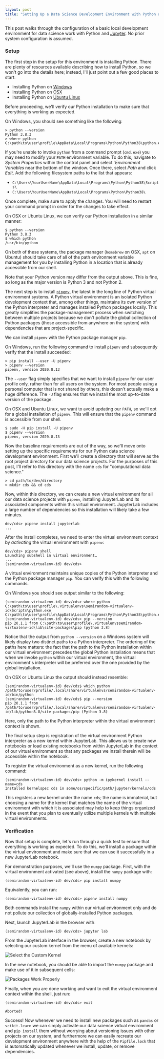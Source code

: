 ```yaml
---
layout: post
title: "Setting Up a Data Science Development Environment with Python and Jupyter"
---
```


This post walks through the configuration of a basic local development environment for data science work with Python and [Jupyter](https://jupyter.org/install.html). No prior system configuration is assumed.

### Setup

The first step in the setup for this environment is installing Python. There are plenty of resources available describing how to install Python, so we won't go into the details here; instead, I'll just point out a few good places to start:

- Installing Python on [Windows](https://www.python.org/downloads/windows/)
- Installing Python on [OSX](https://docs.python-guide.org/starting/install3/osx/)
- Installing Python on [Ubuntu Linux](https://docs.python-guide.org/starting/install3/linux/)

Before proceeding, we'll verify our Python installation to make sure that everything is working as expected.

On Windows, you should see something like the following:

```
> python --version
Python 3.8.3
> where python
C:\path\to\user\profile\AppData\Local\Programs\Python\Python38\python.exe
```

If you're unable to invoke `python` from a command prompt (`cmd.exe`) you may need to modify your `PATH` environment variable. To do this, navigate to _System Properties_ within the control panel and select `_Environment Variables_ near the bottom of the window. Once there, select _Path_ and click _Edit_. Add the following filesystem paths to the list that appears:

- `C:\Users\YourUserName\AppData\Local\Programs\Python\Python38\Scripts\`
- `C:\Users\YourUserName\AppData\Local\Programs\Python\Python38\`

Once complete, make sure to apply the changes. You will need to restart your command prompt in order for the changes to take effect.

On OSX or Ubuntu Linux, we can verify our Python installation in a similar manner:

```
$ python --version
Python 3.8.3
$ which python
/usr/bin/python
```

On both of these systems, the package manager (`homebrew` on OSX, `apt` on Ubuntu) should take care of all of the path environment variable management for you by installing Python in a location that is already accessible from our shell.

Note that your Python version may differ from the output above. This is fine, so long as the major version is Python 3 and not Python 2.

The next step is to install [`pipenv`](https://pipenv-fork.readthedocs.io/en/latest/), the latest in the long line of Python virtual environment systems. A Python virtual environment is an isolated Python development context that, among other things, maintains its own version of the Python interpreter and manages installed Python packages locally. This greatly simplifies the package-management process when switching between multiple projects because we don't pollute the global collection of Python packages (those accessible from anywhere on the system) with dependencies that are project-specific.

We can install `pipenv` with the Python package manager `pip`.

On Windows, run the following command to install `pipenv` and subsequently verify that the install succeeded:

```
> pip install --user -U pipenv
> pipenv --version
pipenv, version 2020.8.13
```

The `--user` flag simply specifies that we want to install `pipenv` for our user profile only, rather than for all users on the system. For most people using a personal computer that is not shared by others, this doesn't actually make a huge difference. The `-U` flag ensures that we install the most up-to-date version of the package.

On OSX and Ubuntu Linux, we want to avoid updating our `PATH`, so we'll opt for a global installation of `pipenv`. This will ensure that the `pipenv` command is accessible from our shell.

```
$ sudo -H pip install -U pipenv
$ pipenv --version
pipenv, version 2020.8.13
```

Now the baseline requirements are out of the way, so we'll move onto setting up the specific requirements for our Python data science development environment. First we'll create a directory that will serve as the root project directory for our data science projects. For the purposes of this post, I'll refer to this directory with the name `cds` for "computational data science."

```
> cd path/to/dev/directory
> mkdir cds && cd cds
```

Now, within this directory, we can create a new virtual environment for all our data science projects with `pipenv`, installing JupyterLab and its associated components within this virtual environment. JupyterLab includes a large number of dependencies so this installation will likely take a few minutes.

```
dev/cds> pipenv install jupyterlab
...
```

After the install completes, we need to enter the virtual environment context by _activating_ the virtual environment with `pipenv`:

```
dev/cds> pipenv shell
Launching subshell in virtual environment…
...
(semirandom-virtualenv-id) dev/cds>
```

A virtual environment maintains unique copies of the Python interpreter and the Python package manager `pip`. You can verify this with the following commands.

On Windows you should see output similar to the following:

```
(semirandom-virtualenv-id) dev/cds> where python
C:\path\to\user\profile\.virtualenvs\semirandom-virtualenv-id\Scripts\python.exe
C:\path\to\user\profile\AppData\Local\Programs\Python\Python38\python.exe
(semirandom-virtualenv-id) dev/cds> pip --version
pip 20.1.1 from C:\path\to\user\profile\.virtualenvssemirandom-virtualenv-id\lib\site-packages\pip (python 3.8)
```

Notice that the output from `python --version` on a Windows system will likely display two distinct paths to a Python interpreter. The ordering of the paths here matters: the fact that the path to the Python installation within our virtual environment precedes the global Python installation means that when we invoke `python` within our virtual environment, the virtual environment's interpreter will be preferred over the one provided by the global installation.

On OSX or Ubuntu Linux the output should instead resemble:

```
(semirandom-virtualenv-id) dev/cds$ which python
/path/to/user/profile/.local/share/virtualenvs/semirandom-virtualenv-id/bin/python
(semirandom-virtualenv-id) dev/cds$ pip --version
pip 20.1.1 from /path/to/user/profile/.local/share/virtualenvs/semirandom-virtualenv-id/lib/python3.8/site-packages/pip (Python 3.8)
```

Here, only the path to the Python interpreter within the virtual environment context is shown.

The final setup step is registration of the virtual environment Python interpreter as a new kernel within JupyterLab. This allows us to create new notebooks or load existing notebooks from within JupyterLab in the context of our virtual environment so that any packages we install therein will be accessible within the notebook. 

To register the virtual environment as a new kernel, run the following command:

```
(semirandom-virtualenv-id) dev/cds> python -m ipykernel install --name=cds
Installed kernelspec cds in some/os/specific/path/jupyter/kernels/cds
```

This registers a new kernel under the name `cds`; the name is immaterial, but choosing a name for the kernel that matches the name of the virtual environment with which it is associated may help to keep things organized in the event that you plan to eventually utilize multiple kernels with multiple virtual environments.

### Verification

Now that setup is complete, let's run through a quick test to ensure that everything is working as expected. To do this, we'll install a package within the virtual environment and make sure that we can use it successfully in a new JupyterLab notebook.

For demonstration purposes, we'll use the `numpy` package. First, with the virtual environment activated (see above), install the `numpy` package with:

```
(semirandom-virtualenv-id) dev/cds> pip install numpy
```

Equivalently, you can run:

```
(semirandom-virtualenv-id) dev/cds> pipenv install numpy
```

Both commands install the `numpy` within our virtual environment only and do not pollute our collection of globally-installed Python packages.

Next, launch JupyterLab in the browser with:

```
(semirandom-virtualenv-id) dev/cds> jupyter lab
```

From the JupyterLab interface in the browser, create a new notebook by selecting our custom kernel from the menu of available kernels:

![Select the Custom Kernel]( http://raw.githubusercontent.com/turingcompl33t/turingcompl33t.github.io/master/images/2020-9-07-Python-CDS/launcher.PNG)

In the new notebook, you should be able to import the `numpy` package and make use of it in subsequent cells:

![Packages Work Properly]( http://raw.githubusercontent.com/turingcompl33t/turingcompl33t.github.io/master/images/2020-9-07-Python-CDS/verify.PNG)

Finally, when you are done working and want to exit the virtual environment context within the shell, just run:

```
(semirandom-virtualenv-id) dev/cds> exit

Aborted!

```

Success! Now whenever we need to install new packages such as `pandas` or `scikit-learn` we can simply activate our data science virtual environment and `pip install` them without worrying about versioning issues with other projects on our system, and furthermore we can easily recreate our development environment anywhere with the help of the `Pipfile.lock` that is automatically updated whenever we install, update, or remove dependencies.